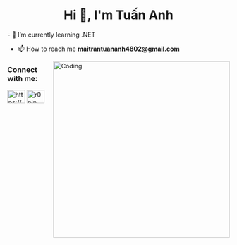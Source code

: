 <h1 align="center">Hi 👋, I'm Tuấn Anh</h1>
- 🌱 I’m currently learning .NET

- 📫 How to reach me **maitrantuananh4802@gmail.com**
<img align="right" alt="Coding" width="400" src="https://cdn.dribbble.com/users/1162077/screenshots/3848914/programmer.gif">
<h3 align="left">Connect with me:</h3>
<p align="left">
<a href="https://fb.com/https://www.facebook.com/tuananhmaiii/" target="blank"><img align="center" src="https://raw.githubusercontent.com/rahuldkjain/github-profile-readme-generator/master/src/images/icons/Social/facebook.svg" alt="https://www.facebook.com/tuananhmaiii/" height="30" width="40" /></a>
<a href="https://instagram.com/r0pin_" target="blank"><img align="center" src="https://raw.githubusercontent.com/rahuldkjain/github-profile-readme-generator/master/src/images/icons/Social/instagram.svg" alt="r0pin_" height="30" width="40" /></a>
</p>

